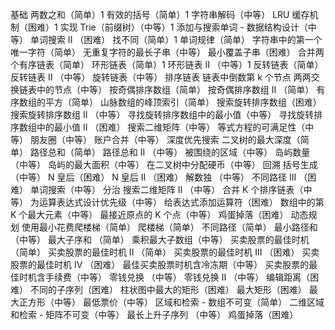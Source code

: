 基础
两数之和（简单）1
有效的括号（简单）1
字符串解码（中等）
LRU 缓存机制（困难）1
实现 Trie（前缀树）（中等）1
添加与搜索单词 - 数据结构设计（中等）
单词搜索 II （困难）
找不同（简单）1
单词规律（简单）
字符串中的第一个唯一字符（简单）
无重复字符的最长子串（中等）
最小覆盖子串（困难）
合并两个有序链表（简单）
环形链表（简单）1
环形链表 II （中等）1
反转链表（简单）
反转链表 II （中等）
旋转链表（中等）
排序链表
链表中倒数第 k 个节点
两两交换链表中的节点（中等）
按奇偶排序数组（简单）
按奇偶排序数组 II （简单）
有序数组的平方（简单）
山脉数组的峰顶索引（简单）
搜索旋转排序数组（困难）
搜索旋转排序数组 II （中等）
寻找旋转排序数组中的最小值（中等）
寻找旋转排序数组中的最小值 II （困难）
搜索二维矩阵（中等）
等式方程的可满足性（中等）
朋友圈（中等）
账户合并（中等）
深度优先搜索
二叉树的最大深度（简单）
路径总和（简单）
路径总和 II （中等）
被围绕的区域（中等）
岛屿数量（中等）
岛屿的最大面积（中等）
在二叉树中分配硬币（中等）
回溯
括号生成（中等）
N 皇后（困难）
N 皇后 II （困难）
解数独 （中等）
不同路径 III （困难）
单词搜索（中等）
分治
搜索二维矩阵 II （中等）
合并 K 个排序链表（中等）
为运算表达式设计优先级（中等）
给表达式添加运算符（困难）
数组中的第 K 个最大元素（中等）
最接近原点的 K 个点（中等）
鸡蛋掉落（困难）
动态规划
使用最小花费爬楼梯（简单）
爬楼梯（简单）
不同路径（简单）
最小路径和 （中等）
最大子序和 （简单）
乘积最大子数组（中等）
买卖股票的最佳时机（简单）
买卖股票的最佳时机 II （简单）
买卖股票的最佳时机 III （困难）
买卖股票的最佳时机 IV （困难）
最佳买卖股票时机含冷冻期（中等）
买卖股票的最佳时机含手续费（中等）
零钱兑换 （中等）
零钱兑换 II （中等）
编辑距离（困难）
不同的子序列（困难）
柱状图中最大的矩形（困难）
最大矩形（困难）
最大正方形（中等）
最低票价（中等）
区域和检索 - 数组不可变（简单）
二维区域和检索 - 矩阵不可变（中等）
最长上升子序列 （中等）
鸡蛋掉落（困难）